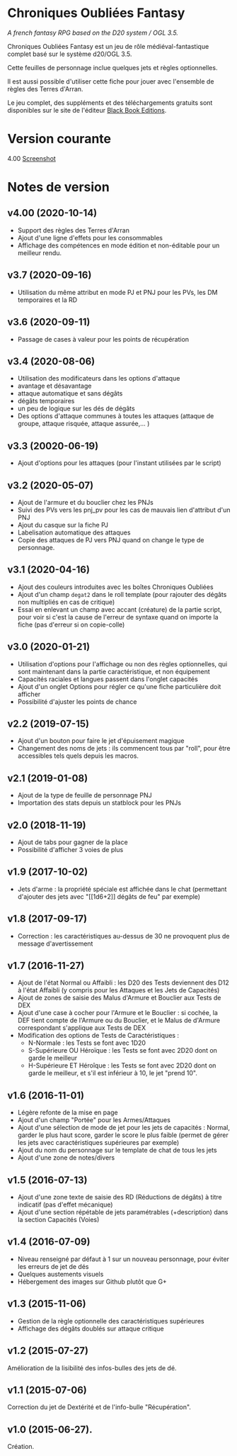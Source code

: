 # Chroniques Oubli&eacute;es Fantasy

_A french fantasy RPG based on the D20 system / OGL 3.5._

Chroniques Oubli&eacute;es Fantasy est un jeu de r&ocirc;le m&eacute;di&eacute;val-fantastique complet bas&eacute; sur le syst&egrave;me d20/OGL 3.5.

Cette feuilles de personnage inclue quelques jets et r&egrave;gles optionnelles.

Il est aussi possible d'utiliser cette fiche pour jouer avec l'ensemble de règles des Terres d'Arran.

Le jeu complet, des suppl&eacute;ments et des t&eacute;l&eacute;chargements gratuits sont disponibles sur le site de l&apos;&eacute;diteur [Black Book Editions](http://www.black-book-editions.fr/catalogue.php?id=13).

# Version courante
4.00 [Screenshot](co_v3.jpg)

# Notes de version
## v4.00 (2020-10-14)
* Support des règles des Terres d'Arran
* Ajout d'une ligne d'effets pour les consommables
* Affichage des compétences en mode édition et non-éditable pour un meilleur rendu.

## v3.7 (2020-09-16)
* Utilisation du même attribut en mode PJ et PNJ pour les PVs, les DM temporaires et la RD

## v3.6 (2020-09-11)
* Passage de cases à valeur pour les points de récupération

## v3.4 (2020-08-06)
* Utilisation des modificateurs dans les options d'attaque
 * avantage et désavantage
 * attaque automatique et sans dégâts
 * dégâts temporaires
 * un peu de logique sur les dés de dégâts
* Des options d'attaque communes à toutes les attaques (attaque de groupe, attaque risquée, attaque assurée,... )

## v3.3 (20020-06-19)
* Ajout d'options pour les attaques (pour l'instant utilisées par le script)

## v3.2 (2020-05-07)
* Ajout de l'armure et du bouclier chez les PNJs
* Suivi des PVs vers les pnj_pv pour les cas de mauvais lien d'attribut d'un PNJ
* Ajout du casque sur la fiche PJ
* Labelisation automatique des attaques
* Copie des attaques de PJ vers PNJ quand on change le type de personnage.

## v3.1 (2020-04-16)
* Ajout des couleurs introduites avec les boîtes Chroniques Oubliées
* Ajout d'un champ `degat2` dans le roll template (pour rajouter des dégâts non multipliés en cas de critique)
* Essai en enlevant un champ avec accant (créature) de la partie script, pour voir si c'est la cause de l'erreur de syntaxe quand on importe la fiche (pas d'erreur si on copie-colle)

## v3.0 (2020-01-21)
* Utilisation d'options pour l'affichage ou non des règles optionnelles, qui sont maintenant dans la partie caractéristique, et non équipement
* Capacités raciales et langues passent dans l'onglet capacités
* Ajout d'un onglet Options pour régler ce qu'une fiche particulière doit afficher
* Possibilité d'ajuster les points de chance

## v2.2 (2019-07-15)
* Ajout d'un bouton pour faire le jet d'épuisement magique
* Changement des noms de jets : ils commencent tous par "roll", pour être accessibles tels quels depuis les macros.

## v2.1 (2019-01-08)
* Ajout de la type de feuille de personnage PNJ
* Importation des stats depuis un statblock pour les PNJs

## v2.0 (2018-11-19)

* Ajout de tabs pour gagner de la place
* Possibilité d'afficher 3 voies de plus

## v1.9 (2017-10-02)

* Jets d'arme : la propriété spéciale est affichée dans le chat (permettant d'ajouter des jets avec "[[1d6+2]] dégâts de feu" par exemple)

## v1.8 (2017-09-17)

* Correction : les caractéristiques au-dessus de 30 ne provoquent plus de message d'avertissement

## v1.7 (2016-11-27)

* Ajout de l'état Normal ou Affaibli : les D20 des Tests deviennent des D12 à l'état Affaibli (y compris pour les Attaques et les Jets de Capacités)
* Ajout de zones de saisie des Malus d'Armure et Bouclier aux Tests de DEX
* Ajout d'une case à cocher pour l'Armure et le Bouclier : si cochée, la DEF tient compte de l'Armure ou du Bouclier, et le Malus de d'Armure correspondant s'applique aux Tests de DEX
* Modification des options de Tests  de Caractéristiques :
  * N-Normale : les Tests se font avec 1D20
  * S-Supérieure OU Héroïque : les Tests se font avec 2D20 dont on garde le meilleur
  * H-Supérieure ET Héroîque : les Tests se font avec 2D20 dont on garde le meilleur, et s'il est inférieur à 10, le jet "prend 10".

## v1.6 (2016-11-01)

* Légère refonte de la mise en page
* Ajout d'un champ "Portée" pour les Armes/Attaques
* Ajout d'une sélection de mode de jet pour les jets de capacités : Normal, garder le plus haut score, garder le score le plus faible (permet de gérer les jets avec caractéristiques supérieures par exemple)
* Ajout du nom du personnage sur le template de chat de tous les jets
* Ajout d'une zone de notes/divers

## v1.5 (2016-07-13)

* Ajout d'une zone texte de saisie des RD (Réductions de dégâts) à titre indicatif (pas d'effet mécanique)
* Ajout d'une section répétable de jets paramétrables (+description) dans la section Capacités (Voies)

## v1.4 (2016-07-09)

* Niveau renseigné par défaut à 1 sur un nouveau personnage, pour éviter les erreurs de jet de dés
* Quelques austements visuels
* Hébergement des images sur Github plutôt que G+

## v1.3 (2015-11-06)

* Gestion de la règle optionnelle des caractéristiques supérieures
* Affichage des dégâts doublés sur attaque critique

## v1.2 (2015-07-27)
Am&eacute;lioration de la lisibilit&eacute; des infos-bulles des jets de d&eacute;.

## v1.1 (2015-07-06)
Correction du jet de Dext&eacute;rit&eacute; et de l'info-bulle "R&eacute;cup&eacute;ration".

## v1.0 (2015-06-27).
Cr&eacute;ation.
